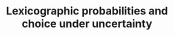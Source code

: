 ---
id_key: d011
categories:
- GT
- DT
tags:
- refinements
- lexicographic beliefs
authors:
- Blume, Lawrence
- Brandenburger, Adam
- Dekel, Eddie
title: Lexicographic probabilities and choice under uncertainty
journal: 'Econometrica: Journal of the Econometric Society'
vol: 
num: 
pages: 61-79
year: 1991
pub: JSTOR
pdf: lexicographic-probabilities-and-choice-under-uncertainty.pdf
permalink: "/papers/d011.txt"
layout: bib
---